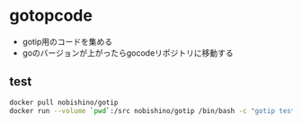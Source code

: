 # gotopcode

- gotip用のコードを集める
- goのバージョンが上がったらgocodeリポジトリに移動する

## test

```sh
docker pull nobishino/gotip
docker run --volume `pwd`:/src nobishino/gotip /bin/bash -c "gotip test ./..."
```